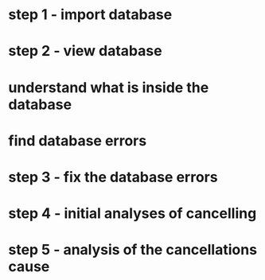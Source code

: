 # step 1 - import database

# step 2 - view database
   # understand what is inside the database
   # find database errors

# step 3 - fix the database errors

# step 4 - initial analyses of cancelling

# step 5 - analysis of the cancellations cause
